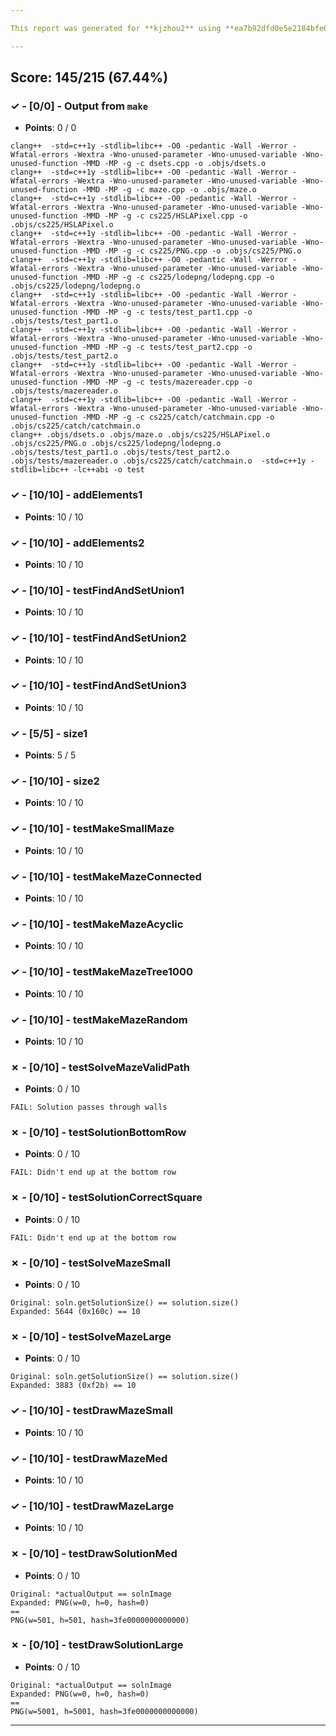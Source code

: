 ```yaml
---

This report was generated for **kjzhou2** using **ea7b92dfd0e5e2184bfe6a9b962443e8662f04fe** (latest commit as of **November 7th 2020, 3:26 pm**)

---
```





## Score: 145/215 (67.44%)


### ✓ - [0/0] - Output from `make`

- **Points**: 0 / 0


```
clang++  -std=c++1y -stdlib=libc++ -O0 -pedantic -Wall -Werror -Wfatal-errors -Wextra -Wno-unused-parameter -Wno-unused-variable -Wno-unused-function -MMD -MP -g -c dsets.cpp -o .objs/dsets.o
clang++  -std=c++1y -stdlib=libc++ -O0 -pedantic -Wall -Werror -Wfatal-errors -Wextra -Wno-unused-parameter -Wno-unused-variable -Wno-unused-function -MMD -MP -g -c maze.cpp -o .objs/maze.o
clang++  -std=c++1y -stdlib=libc++ -O0 -pedantic -Wall -Werror -Wfatal-errors -Wextra -Wno-unused-parameter -Wno-unused-variable -Wno-unused-function -MMD -MP -g -c cs225/HSLAPixel.cpp -o .objs/cs225/HSLAPixel.o
clang++  -std=c++1y -stdlib=libc++ -O0 -pedantic -Wall -Werror -Wfatal-errors -Wextra -Wno-unused-parameter -Wno-unused-variable -Wno-unused-function -MMD -MP -g -c cs225/PNG.cpp -o .objs/cs225/PNG.o
clang++  -std=c++1y -stdlib=libc++ -O0 -pedantic -Wall -Werror -Wfatal-errors -Wextra -Wno-unused-parameter -Wno-unused-variable -Wno-unused-function -MMD -MP -g -c cs225/lodepng/lodepng.cpp -o .objs/cs225/lodepng/lodepng.o
clang++  -std=c++1y -stdlib=libc++ -O0 -pedantic -Wall -Werror -Wfatal-errors -Wextra -Wno-unused-parameter -Wno-unused-variable -Wno-unused-function -MMD -MP -g -c tests/test_part1.cpp -o .objs/tests/test_part1.o
clang++  -std=c++1y -stdlib=libc++ -O0 -pedantic -Wall -Werror -Wfatal-errors -Wextra -Wno-unused-parameter -Wno-unused-variable -Wno-unused-function -MMD -MP -g -c tests/test_part2.cpp -o .objs/tests/test_part2.o
clang++  -std=c++1y -stdlib=libc++ -O0 -pedantic -Wall -Werror -Wfatal-errors -Wextra -Wno-unused-parameter -Wno-unused-variable -Wno-unused-function -MMD -MP -g -c tests/mazereader.cpp -o .objs/tests/mazereader.o
clang++  -std=c++1y -stdlib=libc++ -O0 -pedantic -Wall -Werror -Wfatal-errors -Wextra -Wno-unused-parameter -Wno-unused-variable -Wno-unused-function -MMD -MP -g -c cs225/catch/catchmain.cpp -o .objs/cs225/catch/catchmain.o
clang++ .objs/dsets.o .objs/maze.o .objs/cs225/HSLAPixel.o .objs/cs225/PNG.o .objs/cs225/lodepng/lodepng.o .objs/tests/test_part1.o .objs/tests/test_part2.o .objs/tests/mazereader.o .objs/cs225/catch/catchmain.o  -std=c++1y -stdlib=libc++ -lc++abi -o test

```


### ✓ - [10/10] - addElements1

- **Points**: 10 / 10





### ✓ - [10/10] - addElements2

- **Points**: 10 / 10





### ✓ - [10/10] - testFindAndSetUnion1

- **Points**: 10 / 10





### ✓ - [10/10] - testFindAndSetUnion2

- **Points**: 10 / 10





### ✓ - [10/10] - testFindAndSetUnion3

- **Points**: 10 / 10





### ✓ - [5/5] - size1

- **Points**: 5 / 5





### ✓ - [10/10] - size2

- **Points**: 10 / 10





### ✓ - [10/10] - testMakeSmallMaze

- **Points**: 10 / 10





### ✓ - [10/10] - testMakeMazeConnected

- **Points**: 10 / 10





### ✓ - [10/10] - testMakeMazeAcyclic

- **Points**: 10 / 10





### ✓ - [10/10] - testMakeMazeTree1000

- **Points**: 10 / 10





### ✓ - [10/10] - testMakeMazeRandom

- **Points**: 10 / 10





### ✗ - [0/10] - testSolveMazeValidPath

- **Points**: 0 / 10


```
FAIL: Solution passes through walls
```


### ✗ - [0/10] - testSolutionBottomRow

- **Points**: 0 / 10


```
FAIL: Didn't end up at the bottom row
```


### ✗ - [0/10] - testSolutionCorrectSquare

- **Points**: 0 / 10


```
FAIL: Didn't end up at the bottom row
```


### ✗ - [0/10] - testSolveMazeSmall

- **Points**: 0 / 10


```
Original: soln.getSolutionSize() == solution.size()
Expanded: 5644 (0x160c) == 10
```


### ✗ - [0/10] - testSolveMazeLarge

- **Points**: 0 / 10


```
Original: soln.getSolutionSize() == solution.size()
Expanded: 3883 (0xf2b) == 10
```


### ✓ - [10/10] - testDrawMazeSmall

- **Points**: 10 / 10





### ✓ - [10/10] - testDrawMazeMed

- **Points**: 10 / 10





### ✓ - [10/10] - testDrawMazeLarge

- **Points**: 10 / 10





### ✗ - [0/10] - testDrawSolutionMed

- **Points**: 0 / 10


```
Original: *actualOutput == solnImage
Expanded: PNG(w=0, h=0, hash=0)
==
PNG(w=501, h=501, hash=3fe0000000000000)
```


### ✗ - [0/10] - testDrawSolutionLarge

- **Points**: 0 / 10


```
Original: *actualOutput == solnImage
Expanded: PNG(w=0, h=0, hash=0)
==
PNG(w=5001, h=5001, hash=3fe0000000000000)
```


---